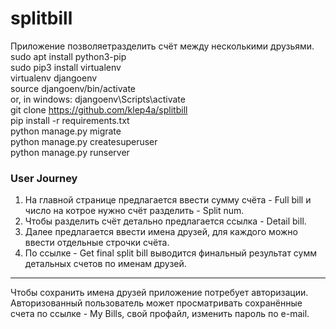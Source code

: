 # splitbill  
Приложение позволяетразделить счёт между несколькими друзьями.  
sudo apt install python3-pip  
sudo pip3 install virtualenv  
virtualenv djangoenv  
source djangoenv/bin/activate  
or, in windows: djangoenv\Scripts\activate  
git clone https://github.com/klep4a/splitbill  
pip install -r requirements.txt  
python manage.py migrate  
python manage.py createsuperuser  
python manage.py runserver  
### User Journey  
1. На главной странице предлагается ввести сумму счёта - Full bill и число на котрое нужно счёт разделить - Split num.  
2. Чтобы разделить счёт детально предлагается ссылка - Detail bill.  
3. Далее предлагается ввести имена друзей, для каждого можно ввести отдельные строчки счёта.  
4. По ссылке - Get final split bill выводится финальный результат сумм детальных счетов по именам друзей.  
---
Чтобы сохранить имена друзей приложение потребует авторизации.  
Авторизованный пользователь может просматривать сохранённые счета по ссылке - My Bills, свой профайл, изменить пароль по e-mail.  
